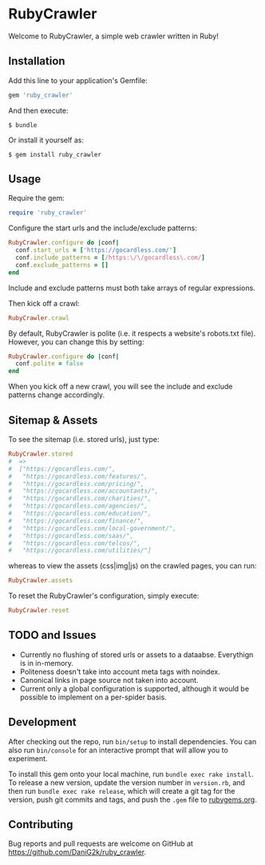 # RubyCrawler

Welcome to RubyCrawler, a simple web crawler written in Ruby!

## Installation

Add this line to your application's Gemfile:

```ruby
gem 'ruby_crawler'
```

And then execute:

    $ bundle

Or install it yourself as:

    $ gem install ruby_crawler

## Usage

Require the gem:

```ruby
require 'ruby_crawler'
```

Configure the start urls and the include/exclude patterns:

```ruby
RubyCrawler.configure do |conf|
  conf.start_urls = ['https://gocardless.com/']
  conf.include_patterns = [/https:\/\/gocardless\.com/]
  conf.exclude_patterns = []
end
```

Include and exclude patterns must both take arrays of regular expressions.

Then kick off a crawl:

```ruby
RubyCrawler.crawl
```

By default, RubyCrawler is polite (i.e. it respects a website's robots.txt file). However, you can change this by setting:

```ruby
RubyCrawler.configure do |conf|
  conf.polite = false
end
```

When you kick off a new crawl, you will see the include and exclude patterns change accordingly.

## Sitemap & Assets

To see the sitemap (i.e. stored urls), just type:

```ruby
RubyCrawler.stored
#  =>
#  ["https://gocardless.com/",
#   "https://gocardless.com/features/",
#   "https://gocardless.com/pricing/",
#   "https://gocardless.com/accountants/",
#   "https://gocardless.com/charities/",
#   "https://gocardless.com/agencies/",
#   "https://gocardless.com/education/",
#   "https://gocardless.com/finance/",
#   "https://gocardless.com/local-government/",
#   "https://gocardless.com/saas/",
#   "https://gocardless.com/telcos/",
#   "https://gocardless.com/utilities/"]
```

whereas to view the assets (css|img|js) on the crawled pages, you can run:

```ruby
RubyCrawler.assets
```

To reset the RubyCrawler's configuration, simply execute:

```ruby
RubyCrawler.reset
```

## TODO and Issues

* Currently no flushing of stored urls or assets to a dataabse. Everythign is in in-memory.
* Politeness doesn't take into account meta tags with noindex.
* Canonical links in page source not taken into account.
* Current only a global configuration is supported, although it would be possible to implement on a per-spider basis.

## Development

After checking out the repo, run `bin/setup` to install dependencies. You can also run `bin/console` for an interactive prompt that will allow you to experiment.

To install this gem onto your local machine, run `bundle exec rake install`. To release a new version, update the version number in `version.rb`, and then run `bundle exec rake release`, which will create a git tag for the version, push git commits and tags, and push the `.gem` file to [rubygems.org](https://rubygems.org).

## Contributing

Bug reports and pull requests are welcome on GitHub at https://github.com/DaniG2k/ruby_crawler.

